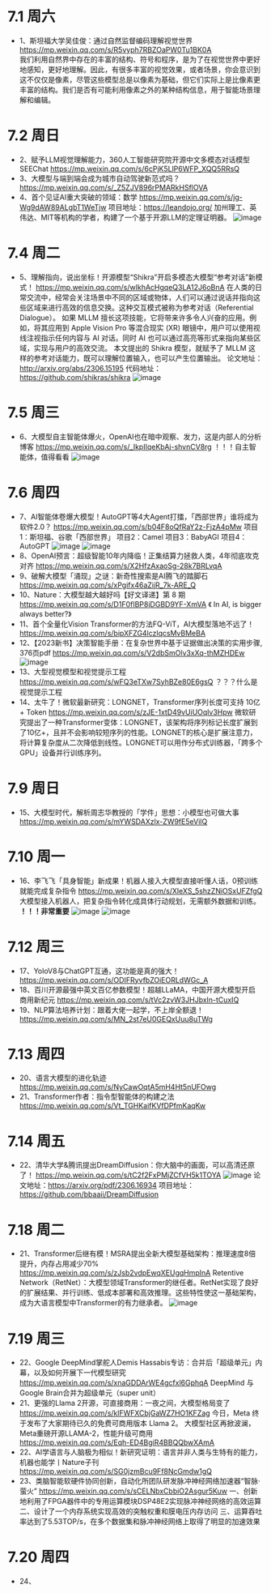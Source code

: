 # 7.1 周六
* 1、斯坦福大学吴佳俊：通过自然监督编码理解视觉世界 https://mp.weixin.qq.com/s/R5vyph7RBZOaPW0Tu1BK0A \
我们利用自然界中存在的丰富的结构、符号和程序，是为了在视觉世界中更好地感知，更好地理解。因此，有很多丰富的视觉效果，或者场景，你会意识到这不仅仅是像素，尽管这些模型总是以像素为基础，但它们实际上是比像素更丰富的结构。我们是否有可能利用像素之外的某种结构信息，用于智能场景理解和编辑。

# 7.2 周日
* 2、赋予LLM视觉理解能力，360人工智能研究院开源中文多模态对话模型SEEChat https://mp.weixin.qq.com/s/6cPjK5LlP6WFP_XQQ5RRsQ
* 3、大模型与端到端会成为城市自动驾驶新范式吗？ https://mp.weixin.qq.com/s/_Z5ZJV896rPMARkHSflOVA
* 4、首个见证AI重大突破的领域：数学 https://mp.weixin.qq.com/s/jg-Wg9dAW89ALgbT1WeTjw
  项目地址：https://leandojo.org/
  加州理工、英伟达、MIT等机构的学者，构建了一个基于开源LLM的定理证明器。
  ![image](https://github.com/shuishenbushui/AICongyin-LLM.github.io/assets/45891944/9874c22c-f70e-4494-a7be-f08df767f69c)

# 7.4 周二
* 5、理解指向，说出坐标！开源模型“Shikra”开启多模态大模型“参考对话”新模式！ https://mp.weixin.qq.com/s/wIkhAcHgqeQ3LA12J6oBnA
在人类的日常交流中，经常会关注场景中不同的区域或物体，人们可以通过说话并指向这些区域来进行高效的信息交换。这种交互模式被称为参考对话（Referential Dialogue）。
如果 MLLM 擅长这项技能，它将带来许多令人兴奋的应用。例如，将其应用到 Apple Vision Pro 等混合现实 (XR) 眼镜中，用户可以使用视线注视指示任何内容与 AI 对话。同时 AI 也可以通过高亮等形式来指向某些区域，实现与用户的高效交流。
本文提出的 Shikra 模型，就赋予了 MLLM 这样的参考对话能力，既可以理解位置输入，也可以产生位置输出。
论文地址：http://arxiv.org/abs/2306.15195
代码地址：https://github.com/shikras/shikra
![image](https://github.com/shuishenbushui/AICongyin-LLM.github.io/assets/45891944/99972fa3-d5b0-4877-a886-f87253027564)

# 7.5 周三
* 6、大模型自主智能体爆火，OpenAI也在暗中观察、发力，这是内部人的分析博客 https://mp.weixin.qq.com/s/_IkpIIqeKbAj-shvnCV8rg
  ！！！自主智能体，值得看看
  ![image](https://github.com/shuishenbushui/AICongyin-LLM.github.io/assets/45891944/2b847109-b322-46ec-8559-2954541ac657)

# 7.6 周四
* 7、AI智能体卷爆大模型！AutoGPT等4大Agent打擂，「西部世界」谁将成为软件2.0？ https://mp.weixin.qq.com/s/b04F8oQfRaY2z-FjzA4pMw
  项目1：斯坦福、谷歌「西部世界」  项目2：Camel   项目3：BabyAGI  项目4：AutoGPT
  ![image](https://github.com/shuishenbushui/AICongyin-LLM.github.io/assets/45891944/63783013-56d1-46ce-a50c-2d64f03429dd)
  ![image](https://github.com/shuishenbushui/AICongyin-LLM.github.io/assets/45891944/595507ed-f3bf-43a7-b1e5-a53f4a26e1dc)
* 8、OpenAI预言：超级智能10年内降临！正集结算力拯救人类，4年彻底攻克对齐 https://mp.weixin.qq.com/s/X2HfzAxaoSg-28k7BRLvqA
* 9、破解大模型「涌现」之谜：新奇性搜索是AI腾飞的踏脚石 https://mp.weixin.qq.com/s/xPgifx46aZijR_7k-ARE_Q
* 10、Nature：大模型越大越好吗【好文译递】第 8 期 https://mp.weixin.qq.com/s/D1F0fIBP8jDGBD9YF-XmVA 《 In AI, is bigger always better?》
* 11、首个全量化Vision Transformer的方法FQ-ViT，AI大模型落地不远了！  https://mp.weixin.qq.com/s/bipXFZG4lczlqcsMvBMeBA
* 12、【2023新书】决策智能手册：在复杂世界中基于证据做出决策的实用步骤, 376页pdf https://mp.weixin.qq.com/s/V2dbSmOlv3xXq-thMZHDEw
  ![image](https://github.com/shuishenbushui/AICongyin-LLM.github.io/assets/45891944/a245f9a2-89e9-493b-895f-02f1de8912af)
* 13、大型视觉模型和视觉提示工程 https://mp.weixin.qq.com/s/wFQ3eTXw7SyhBZe80E6gsQ ？？？什么是视觉提示工程
* 14、太牛了！微软最新研究：LONGNET，Transformer序列长度可支持 10亿+ Token https://mp.weixin.qq.com/s/zJE-1xtD49vUiUOqlv3Hpw
  微软研究提出了一种Transformer变体：LONGNET，该架构将序列标记长度扩展到了10亿+，且并不会影响较短序列的性能。LONGNET的核心是扩展注意力，将计算复杂度从二次降低到线性。LONGNET可以用作分布式训练器，「跨多个GPU」设备并行训练序列。

# 7.9 周日
* 15、大模型时代，解析周志华教授的「学件」思想：小模型也可做大事 https://mp.weixin.qq.com/s/mYWSDAXzlx-ZW9fE5eVilQ

# 7.10 周一
* 16、李飞飞「具身智能」新成果！机器人接入大模型直接听懂人话，0预训练就能完成复杂指令 https://mp.weixin.qq.com/s/XleXS_5shzZNiOSxUFZfgQ
  大模型接入机器人，把复杂指令转化成具体行动规划，无需额外数据和训练。  **！！！非常重要**
  ![image](https://github.com/shuishenbushui/AICongyin-LLM.github.io/assets/45891944/2f4526f3-3616-4f4b-b194-11e9d94ccd15)
  ![image](https://github.com/shuishenbushui/AICongyin-LLM.github.io/assets/45891944/b0c67d0d-1f5f-422e-8daa-de480614e393)

# 7.12 周三
* 17、YoloV8与ChatGPT互通，这功能是真的强大！ https://mp.weixin.qq.com/s/ODIFRyvfbZOiEORLdWGc_A
* 18、百川开源最强中英文百亿参数模型！超越LLaMA，中国开源大模型开启商用新纪元 https://mp.weixin.qq.com/s/tVc2zvW3JHJbxln-tCuxIQ
* 19、NLP算法培养计划：跟着大佬一起学，不上岸全额退！ https://mp.weixin.qq.com/s/MN_2st7eU0GEQxUuu8uTWg

# 7.13 周四
* 20、语言大模型的进化轨迹 https://mp.weixin.qq.com/s/NyCawOqtA5mH4Ht5nUFOwg
* 21、Transformer作者：指令型智能体的构建之法 https://mp.weixin.qq.com/s/Vt_TGHKaifKVfDPfmKaqKw

# 7.14 周五
* 22、清华大学&腾讯提出DreamDiffusion：你大脑中的画面，可以高清还原了！ https://mp.weixin.qq.com/s/tC2f2FxPMjZCfVH5k1TOYA
  ![image](https://github.com/shuishenbushui/AICongyin-LLM.github.io/assets/45891944/c3ec229a-1a03-422a-895b-08e277b3fe52)
  论文地址：https://arxiv.org/pdf/2306.16934
  项目地址：https://github.com/bbaaii/DreamDiffusion

# 7.18 周二
* 21、Transformer后继有模！MSRA提出全新大模型基础架构：推理速度8倍提升，内存占用减少70% https://mp.weixin.qq.com/s/zJsb2vdpEwqXEUgqHmpInA
  Retentive Network（RetNet）：大模型领域Transformer的继任者。RetNet实现了良好的扩展结果、并行训练、低成本部署和高效推理。这些特性使这一基础架构，成为大语言模型中Transformer的有力继承者。
  ![image](https://github.com/shuishenbushui/AICongyin-LLM.github.io/assets/45891944/e48e7352-9344-4e6b-8ae0-8a4d67c40b71)

# 7.19 周三
* 22、Google DeepMind掌舵人Demis Hassabis专访：合并后「超级单元」内幕，以及如何开展下一代模型研究  https://mp.weixin.qq.com/s/xnaGDDArWE4gcfxl6GphqA
  DeepMind 与 Google Brain合并为超级单元（super unit）
* 21、更强的Llama 2开源，可直接商用：一夜之间，大模型格局变了 https://mp.weixin.qq.com/s/klFWFXCbjGaWZ7HO1KFZag
  今日，Meta 终于发布了大家期待已久的免费可商用版本 Llama 2。
  大模型社区再掀波澜，Meta重磅开源LLAMA-2，性能升级可商用 https://mp.weixin.qq.com/s/Eqh-ED4BgiR4BBQQbwXAmA
* 22、AI学语言与人脑极为相似！新研究证明：语言并非人类与生特有的能力，机器也能学丨Nature子刊  https://mp.weixin.qq.com/s/SG0jzmBcu9Ff8NcGmdw1gQ
* 23、类脑智能软硬件协同创新，自动化所团队研发脉冲神经网络加速器“智脉·萤火” https://mp.weixin.qq.com/s/sCELNbxCbbiO2Asgur5Kuw
  一、创新地利用了FPGA器件中的专用运算模块DSP48E2实现脉冲神经网络的高效运算
  二、设计了一个内存系统实现高效的突触权重和膜电压内存访问
  三、运算吞吐率达到了5.53TOP/s，在多个数据集和脉冲神经网络上取得了明显的加速效果

# 7.20 周四
* 24、
  






